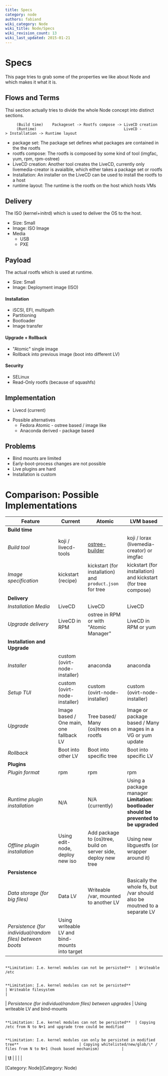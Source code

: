 ```yaml
---
title: Specs
category: node
authors: fabiand
wiki_category: Node
wiki_title: Node/Specs
wiki_revision_count: 13
wiki_last_updated: 2015-01-21
---
```


# Specs

This page tries to grab some of the properties we like about Node and which makes it what it is.

## Flows and Terms

Thsi section actually tries to divide the whole Node concept into distinct sections.

         (Build time)    Packageset -> Rootfs compose -> LiveCD creation
         (Runtime)                                       LiveCD -> Installation -> Runtime layout

*   package set: The package set defines what packages are contained in the the rootfs
*   rootfs compose: The rootfs is composed by some kind of tool (imgfac, yum, rpm, rpm-ostree)
*   LiveCD creation: Another tool creates the LiveCD, currently only livemedia-creator is avaialble, which either takes a package set or rootfs
*   Installation: An installer on the LiveCD can be used to install the rootfs to a host
*   runtime layout: The runtime is the rootfs on the host which hosts VMs

## Delivery

The ISO (kernel+initrd) which is used to deliver the OS to the host.

*   Size: Small
*   Image: ISO Image
*   Media
    -   USB
    -   PXE

## Payload

The actual rootfs which is used at runtime.

*   Size: Small
*   Image: Deployment image (ISO)

#### Installation

*   iSCSI, EFI, multipath
*   Partitioning
*   Bootloader
*   Image transfer

#### Upgrade + Rollback

*   "Atomic" single image
*   Rollback into previous image (boot into different LV)

#### Security

*   SELinux
*   Read-Only rootfs (because of squashfs)

## Implementation

*   Livecd (current)

<!-- -->

*   Possible alternatives
    -   Fedora Atomic - ostree based / image like
    -   Anaconda derived - package based

## Problems

*   Bind mounts are limited
*   Early-boot-process changes are not possible
*   Live plugins are hard
*   Installation is custom

# Comparison: Possible Implementations

| Feature                                                      | Current                                                  | Atomic                                                                                              | LVM based                                                                             |
|--------------------------------------------------------------|----------------------------------------------------------|-----------------------------------------------------------------------------------------------------|---------------------------------------------------------------------------------------|
| **Build time**                                               |
| *Build tool*                                                 | koji / livecd-tools                                      | [ostree-builder](http://www.projectatomic.io/blog/2014/04/build-your-own-atomic-host-on-fedora-20/) | koji / lorax (livemedia-creator) or imgfac                                            |
| *Image specification*                                        | kickstart (recipe)                                       | kickstart (for installation) and `product.json` for tree                                            | kickstart (for installation) and kickstart (for tree compose)                         |
| **Delivery**                                                 |
| *Installation Media*                                         | LiveCD                                                   | LiveCD                                                                                              | LiveCD                                                                                |
| *Upgrade delivery*                                           | LiveCD in RPM                                            | ostree in RPM or with "Atomic Manager"                                                              | LiveCD in RPM or yum                                                                  |
| **Installation and Upgrade**                                 |
| *Installer*                                                  | custom (ovirt-node-installer)                            | anaconda                                                                                            | anaconda                                                                              |
| *Setup TUI*                                                  | custom (ovirt-node-installer)                            | custom (ovirt-node-installer)                                                                       | custom (ovirt-node-installer)                                                         |
| *Upgrade*                                                    | Image based / One main, one fallback LV                  | Tree based/ Many (os)trees on a rootfs                                                              | Image or package based / Many images in a VG or yum update                            |
| *Rollback*                                                   | Boot into other LV                                       | Boot into specific tree                                                                             | Boot into specific LV                                                                 |
| **Plugins**                                                  |
| *Plugin format*                                              | rpm                                                      | rpm                                                                                                 | rpm                                                                                   |
| *Runtime plugin installation*                                | N/A                                                      | N/A (currently)                                                                                     | Using a package manager **Limitation: bootloader should be prevented to be upgraded** |
| *Offline plugin installation*                                | Using edit-node, deploy new iso                          | Add package to (os)tree, build on server side, deploy new tree                                      | Using new libguestfs (or wrapper around it)                                           |
| **Persistence**                                              |
| *Data storage (for big files)*                               | Data LV                                                  | Writeable /var, mounted to another LV                                                               | Basically the whole fs, but /var should also be moutned to a separate LV              |
| *Persistence (for individual/random files) between boots*    | Using writeable LV and bind-mounts into target           

                                                                **Limitation: I.e. kernel modules can not be persisted**  | Writeable /etc                                                                                      

                                                                                                                           **Limitation: I.e. kernel modules can not be persisted**                                             | Writeable filesystem                                                                  |
| *Persistence (for individual/random files) between upgrades* | Using writeable LV and bind-mounts                       

                                                                **Limitation: I.e. kernel modules can not be persisted**  | Copying /etc from N to N+1 and upgrade tree could be modified                                       

                                                                                                                           **Limitation: I.e. kernel modules can only be persisted in modified tree**                           | Copying whitelisted/new/glob/\* / files from N to N+1 (hook based mechanism)          |
| **\1**                                                      |                                                          |                                                                                                     |                                                                                       |

[Category: Node](Category: Node)
